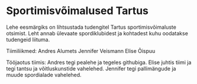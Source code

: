 # Sportimisvõimalused Tartus
Lehe eesmärgiks on lihtsustada tudengitel Tartus sportimisvõimaluste otsimist. Leht annab ülevaate spordiklubidest ja kohtadest kuhu oodatakse tudengeid liituma.

Tiimiliikmed:
Andres Alumets
Jennifer Veismann
Elise Õispuu

Tööjaotus tiimis:
Andres tegi pealehe ja tegeles githubiga. Elise juhtis tiimi ja tegi tantsu ja võitluskunstide vahelehed. Jennifer tegi pallimängude ja muude spordialade vahelehed.
